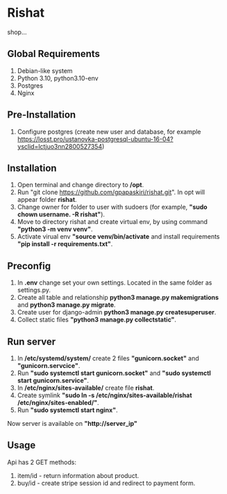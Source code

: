 # Rishat

shop...

## Global Requirements

1. Debian-like system
2. Python 3.10, python3.10-env
3. Postgres
4. Nginx

## Pre-Installation

1. Configure postgres (create new user and database, for
   example https://losst.pro/ustanovka-postgresql-ubuntu-16-04?ysclid=lctjuo3nn2800527354)

## Installation

1. Open terminal and change directory to **/opt**.
2. Run "git clone https://github.com/gpapaskiri/rishat.git". In opt will appear folder **rishat**.
3. Change owner for folder to user with sudoers (for example, **"sudo chown username. -R rishat"**).
4. Move to directory rishat and create virtual env, by using command **"python3 -m venv venv"**.
5. Activate virual env **"source venv/bin/activate** and install requirements **"pip install -r requirements.txt"**.

## Preconfig

1. In **.env** change set your own settings. Located in the same folder as settings.py.
2. Create all table and relationship **python3 manage.py makemigrations** and **python3 manage.py migrate**.
3. Create user for django-admin **python3 manage.py createsuperuser**.
4. Collect static files **"python3 manage.py collectstatic"**.

## Run server

1. In **/etc/systemd/system/** create 2 files **"gunicorn.socket"** and **"gunicorn.servcice"**.
2. Run **"sudo systemctl start gunicorn.socket"** and **"sudo systemctl start gunicorn.service"**.
3. In **/etc/nginx/sites-available/** create file **rishat**.
4. Create symlink **"sudo ln -s /etc/nginx/sites-available/rishat /etc/nginx/sites-enabled/"**.
5. Run **"sudo systemctl start nginx"**.

Now server is available on **"http://server_ip"**

## Usage

Api has 2 GET methods:

1. item/id - return information about product.
2. buy/id - create stripe session id and redirect to payment form.
